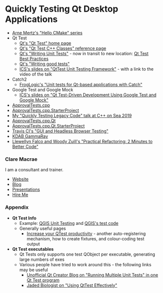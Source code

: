 <a id="top"></a>

# Quickly Testing Qt Desktop Applications

* [Arne Mertz's "Hello CMake" series](https://arne-mertz.de/2018/05/hello-cmake/)
* Qt Test
    * [Qt's "Qt Test" home page](https://doc.qt.io/qt-5/qttest-index.html)
    * [Qt's "Qt Test C++ Classes" reference page](https://doc.qt.io/qt-5/qttest-module.html)
    * [Qt's "Writing Unit Tests"](https://wiki.qt.io/Writing_Unit_Tests) - now in transit to new location: [Qt Test Best Practices](https://doc-snapshots.qt.io/qt5-5.13/qttest-best-practices-qdoc.html)
    * [Qt's "Writing good tests"](https://wiki.qt.io/Writing_good_tests)
    * [ICS's slides on "QtTest Unit Testing Framework"](https://www.slideshare.net/ICSinc/qt-test-framework) - with a link to the video of the talk
* Catch2
    * [FrogLogic's "Unit tests for Qt-based applications with Catch"](https://www.froglogic.com/blog/tip-of-the-week/unit-tests-for-qt-based-applications-with-catch/)
* Google Test and Google Mock
    * [ICS's slides on "Qt Test-Driven Development Using Google Test and Google Mock"](https://www.slideshare.net/ICSinc/webinar-qt-testdriven-development-using-google-test-and-google-mock)
* [ApprovalTests.cpp](https://github.com/approvals/ApprovalTests.cpp)
* [ApprovalTests.cpp.StarterProject](https://github.com/approvals/ApprovalTests.cpp.StarterProject)
* [My "Quickly Testing Legacy Code" talk at C++ on Sea 2019](https://www.youtube.com/watch?v=dtm8V3TIB6k)
* [ApprovalTests.cpp.Qt](https://github.com/approvals/ApprovalTests.cpp.Qt)
* [ApprovalTests.cpp.Qt.StarterProject](https://github.com/approvals/ApprovalTests.cpp.Qt.StarterProject)
* [Travis CI's "GUI and Headless Browser Testing"](https://docs.travis-ci.com/user/gui-and-headless-browsers/)
* [KDAB GammaRay](https://www.kdab.com/development-resources/qt-tools/gammaray/)
* [Llewellyn Falco and Woody Zuill's "Practical Refactoring: 2 Minutes to Better Code"](https://youtu.be/aWiwDdx_rdo)

### Clare Macrae

I am a consultant and trainer.

* [Website](https://claremacrae.co.uk)
* [Blog](https://claremacrae.co.uk/blog/)
* [Presentations](https://claremacrae.co.uk/conferences/presentations.html)
* [Hire Me](https://claremacrae.co.uk/consulting/hire_me.html)

### Appendix

* **Qt Test Info**
    * Example: [QGIS Unit Testing](https://docs.qgis.org/3.4/en/docs/developers_guide/unittesting.html) and [QGIS's test code](https://github.com/qgis/QGIS/tree/master/tests)
    * Generally useful pages
        * [Increase your QTest productivity](https://marcoarena.wordpress.com/tag/qtest-fixture/) - another auto-registering mechanism, how to create fixtures, and colour-coding test output
* **Qt Test executables**
    * Qt Tests only supports one test QObject per executable, generating large numbers of exes
    * Various people have tried to work around this - the following links may be useful
        * [Unofficial Qt Creator Blog on "Running Multiple Unit Tests" in one Qt Test program](http://qtcreator.blogspot.com/2009/10/running-multiple-unit-tests.html)
        * [Jaded Biologist on "Using QtTest Effectively"](https://alexhuszagh.github.io/2016/using-qttest-effectively/)
